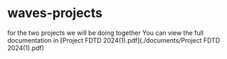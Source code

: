 # waves-projects
for the two projects we will be doing together
You can view the full documentation in [Project FDTD 2024(1).pdf](./documents/Project FDTD 2024(1).pdf)
